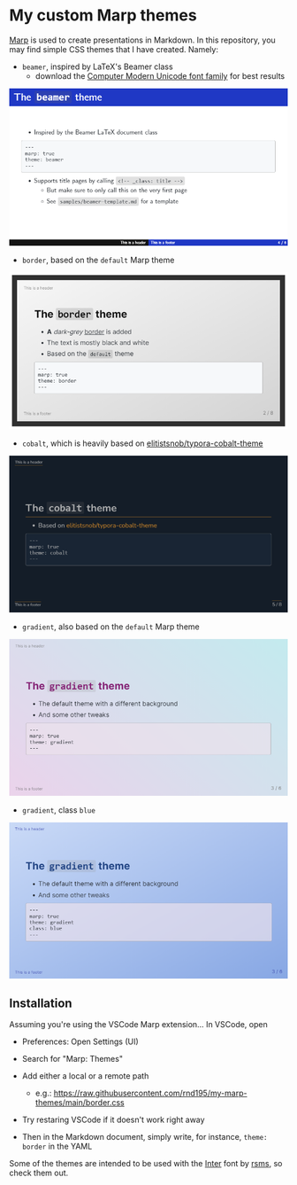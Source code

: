 # My custom Marp themes

[Marp](https://marp.app/) is used to create presentations in Markdown. In this repository, you may find simple CSS themes that I have created. Namely:

- `beamer`, inspired by LaTeX's Beamer class
  - download the [Computer Modern Unicode font family](https://ctan.org/pkg/cm-unicode?lang=en) for best results

![beamer sample](./samples/beamer.png)

- `border`, based on the `default` Marp theme

![border sample](./samples/border.png)

- `cobalt`, which is heavily based on [elitistsnob/typora-cobalt-theme](https://github.com/elitistsnob/typora-cobalt-theme)

![cobalt](samples/cobalt.png)


- `gradient`, also based on the `default` Marp theme

![gradient1 sample](./samples/gradient.png)

- `gradient`, class `blue`

![gradient-blue](samples/gradient-blue.png)



## Installation

Assuming you're using the VSCode Marp extension… In VSCode, open

- Preferences: Open Settings (UI)
- Search for "Marp: Themes"
- Add either a local or a remote path
  - e.g.: https://raw.githubusercontent.com/rnd195/my-marp-themes/main/border.css
- Try restaring VSCode if it doesn't work right away

- Then in the Markdown document, simply write, for instance, `theme: border` in the YAML



Some of the themes are intended to be used with the [Inter](https://github.com/rsms/inter) font by [rsms](https://github.com/rsms/), so check them out.
